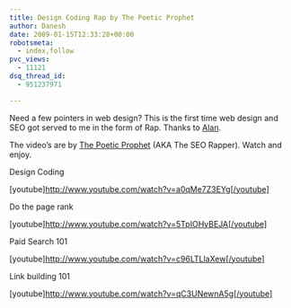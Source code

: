 ```yaml
---
title: Design Coding Rap by The Poetic Prophet
author: Danesh
date: 2009-01-15T12:33:28+00:00
robotsmeta:
  - index,follow
pvc_views:
  - 11121
dsq_thread_id:
  - 951237971

---
```

Need a few pointers in web design? This is the first time web design and SEO got served to me in the form of Rap. Thanks to [Alan][1].

The video&#8217;s are by <span class="description"><a href="http://www.youtube.com/profile?user=m0serious&view=videos">The Poetic Prophet</a> (AKA The SEO Rapper). </span>Watch and enjoy.

Design Coding

[youtube]http://www.youtube.com/watch?v=a0qMe7Z3EYg[/youtube]

<!--more-->

<span class="description">Do the page rank</span>

<span class="description">[youtube]http://www.youtube.com/watch?v=5TpIOHyBEJA[/youtube]</span>

<span class="description">Paid Search 101</span>

<span class="description">[youtube]http://www.youtube.com/watch?v=c96LTLlaXew[/youtube]</span>

<span class="description">Link building 101</span>

<span class="description">[youtube]http://www.youtube.com/watch?v=qC3UNewnA5g[/youtube]<br /> </span>

 [1]: http://www.alanbernard.com/